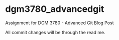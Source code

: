 # dgm3780_advancedgit
Assignment for DGM 3780 - Advanced Git Blog Post

All commit changes will be through the read me.
